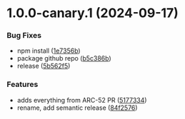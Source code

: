 # 1.0.0-canary.1 (2024-09-17)


### Bug Fixes

* npm install ([1e7356b](https://github.com/hashmapsdata2value/xHD-Wallet-API-ts/commit/1e7356b680afbf2ebee238aa5f0ac5f39a02d146))
* package github repo ([b5c386b](https://github.com/hashmapsdata2value/xHD-Wallet-API-ts/commit/b5c386b4abab4e31d0414cca77e34e9abcc8673a))
* release ([5b562f5](https://github.com/hashmapsdata2value/xHD-Wallet-API-ts/commit/5b562f5424815e1e26f6a8aa3617db97384e723d))


### Features

* adds everything from ARC-52 PR ([5177334](https://github.com/hashmapsdata2value/xHD-Wallet-API-ts/commit/517733458b7e9a10c059c2ddd265956c7127bde2))
* rename, add semantic release ([84f2576](https://github.com/hashmapsdata2value/xHD-Wallet-API-ts/commit/84f2576f7d37fc0bfd48dd266f8623e2f7c9beef))
